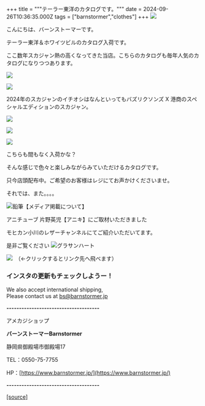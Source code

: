 +++
title = """テーラー東洋のカタログです。"""
date = 2024-09-26T10:36:35.000Z
tags = ["barnstormer","clothes"]
+++
[![](https://stat.ameba.jp/user_images/20231023/16/barnstormer-go/b2/03/p/o0420015015354743273.png)](https://ameblo.jp/barnstormer-go/entry-12825670498.html)

こんにちは、バーンストーマーです。

テーラー東洋＆ホワイツビルのカタログ入荷です。

ここ数年スカジャン熱の高くなってきた当店。こちらのカタログも毎年人気のカタログになりつつあります。

[![](https://stat.ameba.jp/user_images/20240926/19/barnstormer-go/7a/87/j/o0466070015490898070.jpg)](https://stat.ameba.jp/user_images/20240926/19/barnstormer-go/7a/87/j/o0466070015490898070.jpg)

[![](https://stat.ameba.jp/user_images/20240926/19/barnstormer-go/1d/15/j/o0466070015490898072.jpg)](https://stat.ameba.jp/user_images/20240926/19/barnstormer-go/1d/15/j/o0466070015490898072.jpg)

2024年のスカジャンのイチオシはなんといってもバズリクソンズ X 港商のスペシャルエディションのスカジャン。

[![](https://stat.ameba.jp/user_images/20240926/19/barnstormer-go/b2/27/j/o0466070015490898074.jpg)](https://stat.ameba.jp/user_images/20240926/19/barnstormer-go/b2/27/j/o0466070015490898074.jpg)

[![](https://stat.ameba.jp/user_images/20240926/19/barnstormer-go/f3/e8/j/o0459070015490898076.jpg)](https://stat.ameba.jp/user_images/20240926/19/barnstormer-go/f3/e8/j/o0459070015490898076.jpg)

[![](https://stat.ameba.jp/user_images/20240926/19/barnstormer-go/50/c8/j/o0490070015490898080.jpg)](https://stat.ameba.jp/user_images/20240926/19/barnstormer-go/50/c8/j/o0490070015490898080.jpg)

こちらも間もなく入荷かな？

そんな感じで色々と楽しみながらみていただけるカタログです。

只今店頭配布中。ご希望のお客様はレジにてお声かけくださいませ。

それでは、また。。。。

![鉛筆](https://stat100.ameba.jp/blog/ucs/img/char/char3/519.png)【メディア掲載について】

アニチューブ 片野英児【アニキ】にご取材いただきました

モヒカン小川のレザーチャンネルにてご紹介いただいてます。

是非ご覧ください ![グラサンハート](https://stat100.ameba.jp/blog/ucs/img/char/char3/148.png)

[![](https://stat.ameba.jp/user_images/20230412/16/barnstormer-go/6a/23/p/o0108010815269242493.png)](https://www.instagram.com/barnstormer_daily/)　（←クリックするとリンク先へ飛べます）

### インスタの更新もチェックしようー！

We also accept international shipping,  
Please contact us at bs@barnstormer.jp

**\-------------------------------------**

アメカジショップ

**バーンストーマーBarnstormer**

静岡県御殿場市御殿場17

TEL：0550-75-7755

HP：[https://www.barnstormer.jp/](https://www.barnstormer.jp/)

**\-------------------------------------**

[[source]](https://ameblo.jp/barnstormer-go/entry-12869020584.html)
